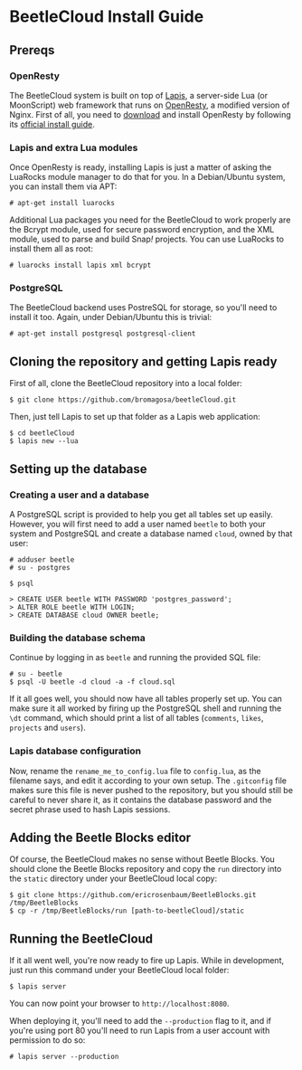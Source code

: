 # BeetleCloud Install Guide

## Prereqs

### OpenResty

The BeetleCloud system is built on top of [Lapis](http://leafo.net/lapis/), a server-side Lua (or MoonScript) web framework that runs on [OpenResty](http://openresty.org), a modified version of Nginx. First of all, you need to [download](http://openresty.org/#Download) and install OpenResty by following its [official install guide](http://openresty.org/#Installation).

### Lapis and extra Lua modules

Once OpenResty is ready, installing Lapis is just a matter of asking the LuaRocks module manager to do that for you. In a Debian/Ubuntu system, you can install them via APT:

```
# apt-get install luarocks
```

Additional Lua packages you need for the BeetleCloud to work properly are the Bcrypt module, used for secure password encryption, and the XML module, used to parse and build Snap<i>!</i> projects. You can use LuaRocks to install them all as root:

```
# luarocks install lapis xml bcrypt
```

### PostgreSQL

The BeetleCloud backend uses PostreSQL for storage, so you'll need to install it too. Again, under Debian/Ubuntu this is trivial:

```
# apt-get install postgresql postgresql-client
```

## Cloning the repository and getting Lapis ready

First of all, clone the BeetleCloud repository into a local folder:

```
$ git clone https://github.com/bromagosa/beetleCloud.git
```

Then, just tell Lapis to set up that folder as a Lapis web application:

```
$ cd beetleCloud
$ lapis new --lua
```

## Setting up the database

### Creating a user and a database

A PostgreSQL script is provided to help you get all tables set up easily. However, you will first need to add a user named `beetle` to both your system and PostgreSQL and create a database named `cloud`, owned by that user:

```
# adduser beetle
# su - postgres

$ psql

> CREATE USER beetle WITH PASSWORD 'postgres_password';
> ALTER ROLE beetle WITH LOGIN;
> CREATE DATABASE cloud OWNER beetle;
```

### Building the database schema

Continue by logging in as `beetle` and running the provided SQL file:

```
# su - beetle
$ psql -U beetle -d cloud -a -f cloud.sql
```

If it all goes well, you should now have all tables properly set up. You can make sure it all worked by firing up the PostgreSQL shell and running the `\dt` command, which should print a list of all tables (`comments`, `likes`, `projects` and `users`).

### Lapis database configuration

Now, rename the `rename_me_to_config.lua` file to `config.lua`, as the filename says, and edit it according to your own setup. The `.gitconfig` file makes sure this file is never pushed to the repository, but you should still be careful to never share it, as it contains the database password and the secret phrase used to hash Lapis sessions.

## Adding the Beetle Blocks editor

Of course, the BeetleCloud makes no sense without Beetle Blocks. You should clone the Beetle Blocks repository and copy the `run` directory into the `static` directory under your BeetleCloud local copy:

```
$ git clone https://github.com/ericrosenbaum/BeetleBlocks.git /tmp/BeetleBlocks
$ cp -r /tmp/BeetleBlocks/run [path-to-beetleCloud]/static
```

## Running the BeetleCloud

If it all went well, you're now ready to fire up Lapis. While in development, just run this command under your BeetleCloud local folder:

```
$ lapis server
```

You can now point your browser to `http://localhost:8080`.

When deploying it, you'll need to add the `--production` flag to it, and if you're using port 80 you'll need to run Lapis from a user account with permission to do so:

```
# lapis server --production
```
